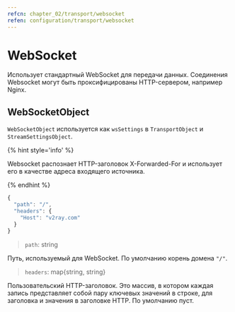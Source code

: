 ```yaml
---
refcn: chapter_02/transport/websocket
refen: configuration/transport/websocket
---
```

# WebSocket

Использует стандартный WebSocket для передачи данных. Соединения Websocket могут быть проксифицированы HTTP-сервером, например Nginx.

## WebSocketObject

`WebSocketObject` используется как `wsSettings` в `TransportObject` и `StreamSettingsObject`.

{% hint style='info' %}

Websocket распознает HTTP-заголовок X-Forwarded-For и использует его в качестве адреса входящего источника.

{% endhint %}

```javascript
{
  "path": "/",
  "headers": {
    "Host": "v2ray.com"
  }
}
```

> `path`: string

Путь, используемый для WebSocket. По умолчанию корень домена `"/"`.

> `headers`: map{string, string}

Пользовательский HTTP-заголовок. Это массив, в котором каждая запись представляет собой пару ключевых значений в строке, для заголовка и значения в заголовке HTTP. По умолчанию пуст.
